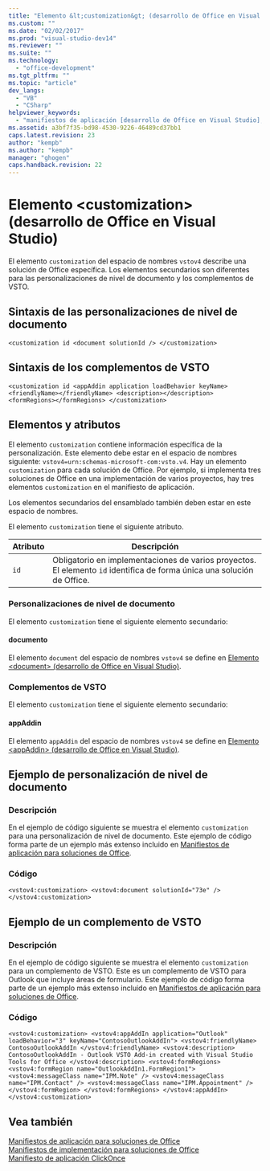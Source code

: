 ```yaml
---
title: "Elemento &lt;customization&gt; (desarrollo de Office en Visual Studio)"
ms.custom: ""
ms.date: "02/02/2017"
ms.prod: "visual-studio-dev14"
ms.reviewer: ""
ms.suite: ""
ms.technology: 
  - "office-development"
ms.tgt_pltfrm: ""
ms.topic: "article"
dev_langs: 
  - "VB"
  - "CSharp"
helpviewer_keywords: 
  - "manifiestos de aplicación [desarrollo de Office en Visual Studio], elemento <customization>"
ms.assetid: a3bf7f35-bd98-4530-9226-46489cd37bb1
caps.latest.revision: 23
author: "kempb"
ms.author: "kempb"
manager: "ghogen"
caps.handback.revision: 22
---
```

# Elemento &lt;customization&gt; (desarrollo de Office en Visual Studio)
  El elemento `customization` del espacio de nombres `vstov4` describe una solución de Office específica. Los elementos secundarios son diferentes para las personalizaciones de nivel de documento y los complementos de VSTO.  
  
## Sintaxis de las personalizaciones de nivel de documento  
  
```  
<customization id <document solutionId /> </customization>  
```  
  
## Sintaxis de los complementos de VSTO  
  
```  
<customization id <appAddin application loadBehavior keyName> <friendlyName></friendlyName> <description></description> <formRegions></formRegions> </customization>  
```  
  
## Elementos y atributos  
 El elemento `customization` contiene información específica de la personalización. Este elemento debe estar en el espacio de nombres siguiente: `vstov4=urn:schemas-microsoft-com:vsto.v4`. Hay un elemento `customization` para cada solución de Office. Por ejemplo, si implementa tres soluciones de Office en una implementación de varios proyectos, hay tres elementos `customization` en el manifiesto de aplicación.  
  
 Los elementos secundarios del ensamblado también deben estar en este espacio de nombres.  
  
 El elemento `customization` tiene el siguiente atributo.  
  
|Atributo|Descripción|  
|--------------|-----------------|  
|`id`|Obligatorio en implementaciones de varios proyectos. El elemento `id` identifica de forma única una solución de Office.|  
  
### Personalizaciones de nivel de documento  
 El elemento `customization` tiene el siguiente elemento secundario:  
  
#### documento  
 El elemento `document` del espacio de nombres `vstov4` se define en [Elemento &#60;document&#62; &#40;desarrollo de Office en Visual Studio&#41;](../vsto/document-element-office-development-in-visual-studio.md).  
  
### Complementos de VSTO  
 El elemento `customization` tiene el siguiente elemento secundario:  
  
#### appAddin  
 El elemento `appAddin` del espacio de nombres `vstov4` se define en [Elemento &#60;appAddin&#62; &#40;desarrollo de Office en Visual Studio&#41;](../vsto/appaddin-element-office-development-in-visual-studio.md).  
  
## Ejemplo de personalización de nivel de documento  
  
### Descripción  
 En el ejemplo de código siguiente se muestra el elemento `customization` para una personalización de nivel de documento. Este ejemplo de código forma parte de un ejemplo más extenso incluido en [Manifiestos de aplicación para soluciones de Office](../vsto/application-manifests-for-office-solutions.md).  
  
### Código  
  
```  
<vstov4:customization> <vstov4:document solutionId="73e" /> </vstov4:customization>  
```  
  
## Ejemplo de un complemento de VSTO  
  
### Descripción  
 En el ejemplo de código siguiente se muestra el elemento `customization` para un complemento de VSTO. Este es un complemento de VSTO para Outlook que incluye áreas de formulario. Este ejemplo de código forma parte de un ejemplo más extenso incluido en [Manifiestos de aplicación para soluciones de Office](../vsto/application-manifests-for-office-solutions.md).  
  
### Código  
  
```  
<vstov4:customization> <vstov4:appAddIn application="Outlook" loadBehavior="3" keyName="ContosoOutlookAddIn"> <vstov4:friendlyName> ContosoOutlookAddIn </vstov4:friendlyName> <vstov4:description> ContosoOutlookAddIn - Outlook VSTO Add-in created with Visual Studio Tools for Office </vstov4:description> <vstov4:formRegions> <vstov4:formRegion name="OutlookAddIn1.FormRegion1"> <vstov4:messageClass name="IPM.Note" /> <vstov4:messageClass name="IPM.Contact" /> <vstov4:messageClass name="IPM.Appointment" /> </vstov4:formRegion> </vstov4:formRegions> </vstov4:appAddIn> </vstov4:customization>  
```  
  
## Vea también  
 [Manifiestos de aplicación para soluciones de Office](../vsto/application-manifests-for-office-solutions.md)   
 [Manifiestos de implementación para soluciones de Office](../vsto/deployment-manifests-for-office-solutions.md)   
 [Manifiesto de aplicación ClickOnce](../deployment/clickonce-application-manifest.md)  
  
  